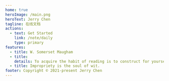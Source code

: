 ```yaml
---
home: true
heroImage: /main.png
heroText: Jerry Chen
tagline: 在线文档
actions:
  - text: Get Started
    link: /note/daily
    type: primary
features:
  - title: W. Somerset Maugham
  - title: 
    details: To acquire the habit of reading is to construct for yourself a refuge from almost all the miseries of life.
  - title: Impropriety is the soul of wit.
footer: Copyright © 2021-present Jerry Chen
---
```

